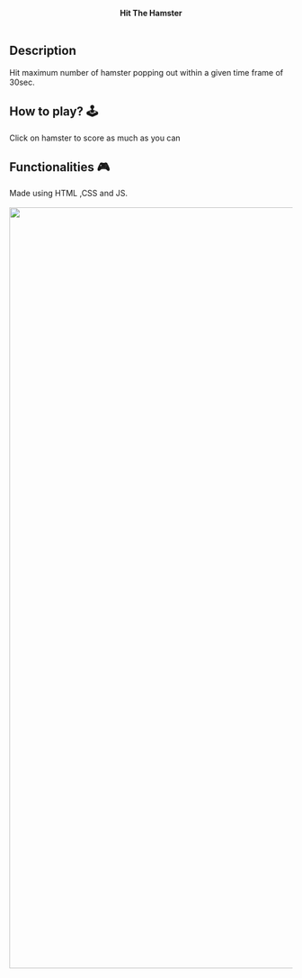 **<center> Hit The Hamster </center>**
<br>

## **Description**
Hit maximum number of hamster popping out within a given time frame of 30sec.

## **How to play? 🕹️**
Click on hamster to score as much as you can

## **Functionalities 🎮**
Made using HTML ,CSS and JS. 
<br>
<br>
<img width="1352" src="https://github.com/kunjgit/GameZone/assets/144280247/9827e9f0-cbc5-40fa-9307-742898bfbef7">
